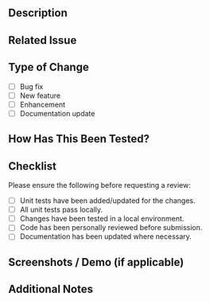 ## Description

<!-- Provide a clear, concise description of the changes made in this pull request. -->

## Related Issue

<!-- Link to the GitHub issue this PR addresses (e.g., Closes #123). -->

## Type of Change

<!-- Please delete options that are not relevant. -->

- [ ] Bug fix
- [ ] New feature
- [ ] Enhancement
- [ ] Documentation update

## How Has This Been Tested?

<!-- Describe the tests that you ran to verify your changes. Include details of your testing environment. -->

## Checklist

Please ensure the following before requesting a review:

- [ ] Unit tests have been added/updated for the changes.
- [ ] All unit tests pass locally.
- [ ] Changes have been tested in a local environment.
- [ ] Code has been personally reviewed before submission.
- [ ] Documentation has been updated where necessary.

## Screenshots / Demo (if applicable)

<!-- Add screenshots, GIFs, or screen recordings to visually demonstrate your changes. -->

## Additional Notes

<!-- Add any other context about the pull request here. -->
